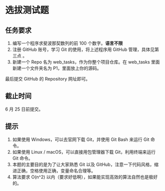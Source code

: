 # 选拔测试题

## 任务要求

1. 编写一个程序求斐波那契数列的前 100 个数字。**语言不限**
2. 注册 GitHub 账号，学习 Git 的使用，将上述程序用 GitHub 管理，具体见第三点 。
3. 新建一个 Repo 名为 web_tasks，作为你整个项目仓库。在 web_tasks 里面新建一个文件夹名为 P1，里面放上你的源码。

最后提交 GitHub 的 Repository 网址即可。

## 截止时间

6 月 25 日前提交。

## 提示

1. 如果使用 Windows，可以去官网下载 Git，并使用 Git Bash 来运行 Git 命令。
2. 如果使用 Linux / macOS，可以直接用包管理器下载 Git，利用终端来运行 Git 命令。
3. 本题的主要目的是为了让大家熟悉 Git 以及 GitHub，注意一下代码风格，缩进正确，空格使用正确，变量命名合理等。
4. 算法要求 O(n^2) 以内（要求好低啊），如果能实现高效的算法自然也是极好的。
